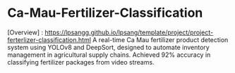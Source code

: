 # Ca-Mau-Fertilizer-Classification
[Overview] : https://lpsangg.github.io/lpsang/template/project/project-ferterlizer-classification.html
A real-time Ca Mau fertilizer product detection system using YOLOv8 and DeepSort, designed to automate inventory management in agricultural supply chains. Achieved 92% accuracy in classifying fertilizer packages from video streams.
